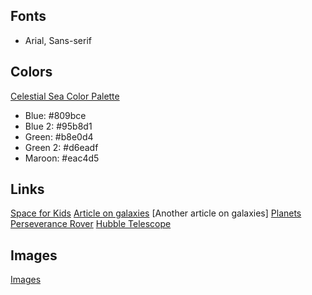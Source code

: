 ## Fonts
- Arial, Sans-serif
## Colors
[Celestial Sea Color Palette](https://colorkit.co/palette/809bce-95b8d1-b8e0d4-d6eadf-eac4d5/)
- Blue: #809bce
- Blue 2: #95b8d1
- Green: #b8e0d4
- Green 2: #d6eadf
- Maroon: #eac4d5
## Links
[Space for Kids](https://spaceplace.nasa.gov/galaxy/en/)
[Article on galaxies](https://science.nasa.gov/astrophysics/focus-areas/what-are-galaxies)
[Another article on galaxies]
[Planets](https://www.nasa.gov/content/planets-moons-and-dwarf-planets)
[Perseverance Rover](https://mars.nasa.gov/mars2020/)
[Hubble Telescope](https://www.nasa.gov/mission_pages/hubble/main/index.html)
## Images
[Images](https://www.nasa.gov/subject/6894/galaxies/)
